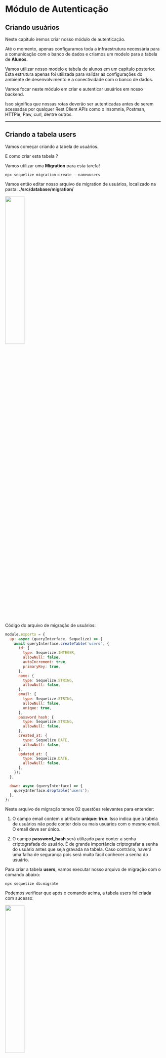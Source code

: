 # Módulo de Autenticação

## Criando usuários

Neste capítulo iremos criar nosso módulo de autenticação.

Até o momento, apenas configuramos toda a infraestrutura necessária para a comunicação com o banco de dados e criamos um modelo para a tabela de **Alunos**.

Vamos utilizar nosso modelo e tabela de alunos em um capítulo posterior. Esta estrutura apenas foi utilizada para validar as configurações do ambiente de desenvolvimento e a conectividade com o banco de dados.

Vamos focar neste módulo em criar e autenticar usuários em nosso backend.

Isso significa que nossas rotas deverão ser autenticadas antes de serem acessadas por qualquer Rest Client APIs como o Insomnia, Postman, HTTPie, Paw, curl, dentre outros. 

---

## Criando a tabela users

Vamos começar criando a tabela de usuários.

E como criar esta tabela ? 

Vamos utilizar uma **Migration** para esta tarefa!

```
npx sequelize migration:create --name=users
```

Vamos então editar nosso arquivo de migration de usuários, localizado na pasta: **./src/database/migration/**

<img src="../assets/img/migration-users.png" width=35%/>


Código do arquivo de migração de usuários:

```javascript
module.exports = {
  up: async (queryInterface, Sequelize) => {
    await queryInterface.createTable('users', {
      id: {
        type: Sequelize.INTEGER,
        allowNull: false,
        autoIncrement: true,
        primaryKey: true,
      },
      nome: {
        type: Sequelize.STRING,
        allowNull: false,
      },
      email: {
        type: Sequelize.STRING,
        allowNull: false,
        unique: true,
      },
      password_hash: {
        type: Sequelize.STRING,
        allowNull: false,
      },
      created_at: {
        type: Sequelize.DATE,
        allowNull: false,
      },
      updated_at: {
        type: Sequelize.DATE,
        allowNull: false,
      },
    });
  },

  down: async (queryInterface) => {
    queryInterface.dropTable('users');
  },
};
```

Neste arquivo de migração temos 02 questões relevantes para entender:

1. O campo email contem o atributo **unique: true**. Isso indica que a tabela de usuários não pode conter dois ou mais usuários com o mesmo email. O email deve ser único.

2. O campo **password_hash** será utilizado para conter a senha criptografada do usuário. É de grande importância criptografar a senha do usuário antes que seja gravada na tabela. Caso contrário, haverá uma falha de segurança pois será muito fácil conhecer a senha do usuário.

Para criar a tabela **users**, vamos executar nosso arquivo de migração com o comando abaixo:

```
npx sequelize db:migrate
```

Podemos verificar que após o comando acima, a tabela users foi criada com sucesso:

<img src="../assets/img/table-users.png" width=35%/>

Mas também é possível remover a tabela users através do comando abaixo:

```
npx sequelize db:migrate:undo
```

---

## Criando o **User Model** para a tabela **users**

Dentro da pasta **./src/model** vamos criar o arquivo **User.js**. Este arquivo deverá conter nossa classe que reprenta o modelo de dados.

<img src="../assets/img/model-user.png" width=30%/>

O arquivo **User.js** deve conter o código abaixo:

```javascript
import Sequelize, { Model } from 'sequelize';

export default class User extends Model {
  static init(sequelize) {
    super.init({
      nome: {
        type: Sequelize.STRING,
        defaultValue: '',
        validate: {
          len: {
            args: [3, 255],
            msg: 'Campo nome deve possuir de 3 a 255 caracteres',
          },
        },
      },
      email: {
        type: Sequelize.STRING,
        defaultValue: '',
        isEmail: {
          len: {
            msg: 'Email inválido',
          },
        },
      },
      password_hash: {
        type: Sequelize.STRING,
        defaultValue: '',
      },
      password: {
        type: Sequelize.VIRTUAL,
        defaultValue: '',
        validate: {
          len: {
            args: [6, 50],
            msg: 'A senha precisa ter entre 6 a 50 caracteres',
          },
        },
      },
    }, {
      sequelize,
    });
    return this;
  }
}
```

Exitem alguns detalhes na implementação de **User.js** que não utilizamos em **Aluno.js**.

A primeira grande diferença é que em **User.js**, os estão sendo definidos como objetos mais especializados, ao invés de simplesmente **Sequelize.STRING**.

Isso é necessário para que possamos conhecer um recurso muito interessante do Sequelize: **as validações de campos**.

Podemos observar que dentro do objeto que descreve cada campo, agora existe um atributo chamado **validate**, que é também um objeto responsável por efetuar a validação dos valores que serão atribuídos a cada campo antes que sejam inseridos na **tabela users**.

Para saber mais sobre validators consulte:

- [Manual Sequelize](https://sequelize.org/master/manual/validations-and-constraints.html)
- [validator.js (GitHub)](https://github.com/validatorjs/validator.js)

A segunda diferença é que em **User.js** existe o campo **password** do tipo **Sequelize.VIRTUAL**. Este campo não existe na estrutura da **tabela users**. Ele é apenas utilizado para receber o valor da senha informada e em seguida será criptografado para o campo **password_hash**.

Para criptografar o password, será necessário primeiro instalar o módulo **bcryptjs**.

---

## Instalando o **módulo bcryptjs**

Para instalar o módulo bcrypt, execute o comando abaixo: 

```
npm i bcryptjs
```

---

## Criando um hook para criptografar a senha

Hooks (ganchos) são métodos que podemos configurar para executar em diversos pontos dos Models do Sequelize.
Por exemplo, podemos executar ganchos antes ou depois de gravar informações, antes ou depois de selects, etc.

Vamos alterar o Model **User.js** para que a senha seja criptografada antes de ser gravada na tabela Users.

Para isso siga os passos abaixo:

1. importe o bcryptjs
```javascript
import bcryptjs from 'bcryptjs';
```

2. Inclua antes do "*return this;*" do Model User o código para criptografar a senha:
```javascript
this.addHook('beforeSave', async (user) => {
  user.password_hash = await bcryptjs.hash(user.password, 8);
});

return this;
```

O código acima criptografa o conteudo de **user.password**, com 8 saltos criptográficos e armazena o conteudo em **user.password_hash**. Quanto maior for número de saltos, mais segura será criptografia, mas o tempo de processamento para a geração do hash será maior.

3. No arquivo **.eslinrc.js**, desabilite mais uma regra:
```javascript
'no-param-reassign': 'off',
```

O código do arquivo **User.js** deve ficar da seguinte maneira:

```javascript
import bcryptjs from 'bcryptjs';
import Sequelize, { Model } from 'sequelize';

export default class User extends Model {
  static init(sequelize) {
    super.init({
      nome: {
        type: Sequelize.STRING,
        defaultValue: '',
        validate: {
          len: {
            args: [3, 255],
            msg: 'Campo nome deve possuir de 3 a 255 caracteres',
          },
        },
      },
      email: {
        type: Sequelize.STRING,
        defaultValue: '',
        isEmail: {
          len: {
            msg: 'Email inválido',
          },
        },
      },
      password_hash: {
        type: Sequelize.STRING,
        defaultValue: '',
      },
      password: {
        type: Sequelize.VIRTUAL,
        defaultValue: '',
        validate: {
          len: {
            args: [6, 50],
            msg: 'A senha precisa ter entre 6 a 50 caracteres',
          },
        },
      },
    }, {
      sequelize,
    });

    this.addHook('beforeSave', async (user) => {
      user.password_hash = await bcryptjs.hash(user.password, 8);
    });

    return this;
  }
}
```

O código do arquivo **.eslintrc.js** deve ficar da seguinte maneira:

```javascript
module.exports = {
  env: {
    es2021: true,
    node: true,
  },
  extends: [
    'airbnb-base',
  ],
  parserOptions: {
    ecmaVersion: 12,
    sourceType: 'module',
  },
  rules: {
    'no-console': 'off',
    'class-methods-use-this': 'off',
    'no-param-reassign': 'off',
  },
};
```

Precisasmos também alterar o arquivo **./src/database/index.js** para adicionar o model **User** no array **models** para que o Sequelize possa fazer um link entre o objeto User (javascrip) e a tabela users do banco de dados.

O arquivo ./src/database/indes.js deve ficar da seguinte maneira:

```javascript
import Sequelize from 'sequelize';
import databaseConfig from '../config/database';
import Aluno from '../model/Aluno';
import User from '../model/User';

const models = [Aluno, User];

class Database {
  constructor() {
    this.init();
  }

  init() {
    this.connection = new Sequelize(databaseConfig);
    models.map((model) => model.init(this.connection))
      .map((model) => {
        if (model.associate) model.associate(this.connection.models);
        return model;
      });
  }
}

export default new Database();
```

---

## Criando o controller **UserController.js**

Dentro da pasta **./src/controller** vamos criar o arquivo UserController.js com o seguinte conteudo:

```javascript
import User from '../model/User';

class UserController {
  async create(req, res) {
    const novoUser = await User.create({
      nome: 'Devmaster',
      email: 'devmaster@programmerhero.com.br',
      password: 'devmaster@123',
    });
    res.json(novoUser);
  }
}

export default new UserController();
```

Este é um controller simples e que cria sempre um usuário com as mesmas informações, mas que pemite que possamos prosseguir para realizar um teste rápido.

---

## Criando a rota **userRouter.js**

Dentro da pasta **./src/router** vamos criar o arquivo userRouter.js conforme o exemplo abaixo:

```javascript
import { Router } from 'express';
import userController from '../controller/UserController';

const router = new Router();

router.post('/', userController.create);

export default router;
```

Existe uma nomenclatura para os 05 tipos de ações que podemos ter nos controles que são muito utilizadas:

- **index** - lista todos os registros - **GET**
- **store/create** - cria um novo registro - **POST**
- **delete** - apaga um registro - **DELETE**
- **show** - mostra um registro - **GET**
- **update** - atualiza um registro - **PATCH/PUT**

---

## Fazer a chamada de **userRouter** no arquivo **app.js**

Para testar se a implementação do model, controller e router do User estão corretos, precisamos alterar o arquivo **app.js** para chamar a rota **userRouter**

Altere o arquivo **app.js** para que fique da seguinte maneira:

```javascript
import Sequelize from 'sequelize';
import databaseConfig from '../config/database';
import Aluno from '../model/Aluno';
import User from '../model/User';

const models = [Aluno, User];

class Database {
  constructor() {
    this.init();
  }

  init() {
    this.connection = new Sequelize(databaseConfig);
    models.map((model) => model.init(this.connection))
      .map((model) => {
        if (model.associate) model.associate(this.connection.models);
        return model;
      });
  }
}

export default new Database();
```

## Testando o endpoint de criação de usuário 

Já estamos prontos para testar a criação de usuários.

Caso o servidor de banco de dados esteja parado, inicialize ele com o comando abaixo:

```
docker-compose up
```

Inicalize agora o backend utilizando o comando:

```
npm run dev
```

Utilizando seu client rest de preferência, realize uma chamada **POST** no endereço [http://localhost:3000/users].

Caso você utilize a extensão do RestClient no VSCode, crie um arquivo com extensão **.http** e com o conteúdo abaixo: 

```
POST http://localhost:3000/users
```

Executando RestClient, você deverá receber um retorno parecido com o resultado abaixo:

```javascript
HTTP/1.1 200 OK
X-Powered-By: Express
Content-Type: application/json; charset=utf-8
Content-Length: 255
ETag: W/"ff-ojBYv+c4AWK5esrwCdSu/kMhnoo"
Date: Sat, 03 Jul 2021 03:23:15 GMT
Connection: close

{
  "password_hash": "$2a$08$6tScnx6fZ8zklrNMZqhHieewW9clmwB9dhXMrPqPb/tChko6xwKza",
  "id": 1,
  "nome": "Devmaster",
  "email": "devmaster@programmerhero.com.br",
  "password": "devmaster@123",
  "updated_at": "2021-07-03T03:23:15.578Z",
  "created_at": "2021-07-03T03:23:15.578Z"
}
```
